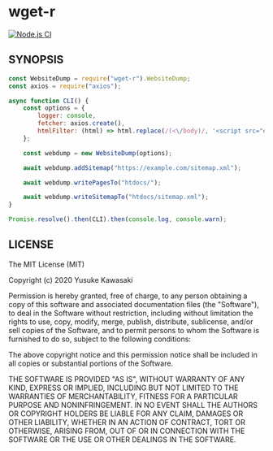 # wget-r

[![Node.js CI](https://github.com/kawanet/wget-r/workflows/Node.js%20CI/badge.svg?branch=master)](https://github.com/kawanet/wget-r/actions/)

## SYNOPSIS

```js
const WebsiteDump = require("wget-r").WebsiteDump;
const axios = require("axios");

async function CLI() {
    const options = {
        logger: console,
        fetcher: axios.create(),
        htmlFilter: (html) => html.replace(/(<\/body)/, '<script src="example.js"></script>\n$1'),
    };

    const webdump = new WebsiteDump(options);

    await webdump.addSitemap("https://example.com/sitemap.xml");

    await webdump.writePagesTo("htdocs/");

    await webdump.writeSitemapTo("htdocs/sitemap.xml");
}

Promise.resolve().then(CLI).then(console.log, console.warn);
```

## LICENSE

The MIT License (MIT)

Copyright (c) 2020 Yusuke Kawasaki

Permission is hereby granted, free of charge, to any person obtaining a copy
of this software and associated documentation files (the "Software"), to deal
in the Software without restriction, including without limitation the rights
to use, copy, modify, merge, publish, distribute, sublicense, and/or sell
copies of the Software, and to permit persons to whom the Software is
furnished to do so, subject to the following conditions:

The above copyright notice and this permission notice shall be included in all
copies or substantial portions of the Software.

THE SOFTWARE IS PROVIDED "AS IS", WITHOUT WARRANTY OF ANY KIND, EXPRESS OR
IMPLIED, INCLUDING BUT NOT LIMITED TO THE WARRANTIES OF MERCHANTABILITY,
FITNESS FOR A PARTICULAR PURPOSE AND NONINFRINGEMENT. IN NO EVENT SHALL THE
AUTHORS OR COPYRIGHT HOLDERS BE LIABLE FOR ANY CLAIM, DAMAGES OR OTHER
LIABILITY, WHETHER IN AN ACTION OF CONTRACT, TORT OR OTHERWISE, ARISING FROM,
OUT OF OR IN CONNECTION WITH THE SOFTWARE OR THE USE OR OTHER DEALINGS IN THE
SOFTWARE.

